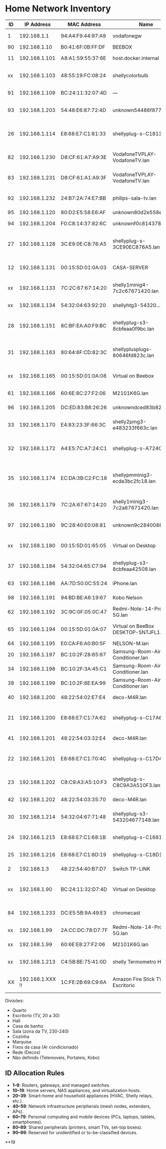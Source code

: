 # Home Network Inventory

| ID  | IP Address       | MAC Address       | Name                                  | Connection | Device Type             | DHCP                 | Friendly Name                                             | Divisão       |
| --- | ---------------- | ----------------- | ------------------------------------- | ---------- | ----------------------- | -------------------- | --------------------------------------------------------- | ------------- |
| 1   | 192.168.1.1      | 94:A4:F9:44:97:A9 | vodafonegw                            | LAN        | Router                  | Static               | Primary Gateway                                           | Rede          |
| 90  | 192.168.1.10     | B0:41:6F:0B:FF:DF | BEEBOX                                | Unknown    | Unknown                 | Unknown              | BeeBox                                                    | Escritorio    |
| 11  | 192.168.1.101    | A8:A1:59:55:37:6E | host.docker.internal                  | LAN        | Home Server             | Unknown              | Escritorio Desktop                                        | Escritorio    |
| xx  | 192.168.1.103    | 48:55:19:FC:08:24 | shellycolorbulb                       | WiFi       | Home Appliance          | DHCP                 | Shelly Color Bulb Escritorio SHCB-1                       | Escritorio    |
| 91  | 192.168.1.109    | BC:24:11:32:07:4D | —                                     | Unknown    | Unknown                 | Unknown              | Desktop Virtual (Opensense)                               | Escritorio    |
| 93  | 192.168.1.203    | 54:48:E6:87:72:4D | unknown54486f87724d.lan               | Unknown    | Unknown                 | DHCP / Static        | Xiaomi Air Purifier 3c Escritorio                         | Escritorio    |
| 26  | 192.168.1.114    | E8:68:E7:C1:81:33 | shellyplug-s-C18133.lan               | WiFi       | Home Appliance          | DHCP                 | Shelly Plug Escritorio Contador C18133                    | Escritorio    |
| 82  | 192.168.1.230    | D8:CF:61:A7:A9:3E | VodafoneTVPLAY-VodafoneTV.lan         | LAN        | Home Appliance / Box TV | Static (device only) | Vodafone TV Box (Ethernet)                                | Sala          |
| 83  | 192.168.1.231    | D8:CF:61:A1:A9:3F | VodafoneTVPLAY-VodafoneTV.lan         | WiFi       | Home Appliance / Box TV | Static (device only) | Vodafone TV Box (Wi-Fi)                                   | Sala          |
| 92  | 192.168.1.232    | 24:B7:2A:74:E7:BB | philips-sala-tv.lan                   | WiFi       | Smart TV                | Static (device only) | Philips Sala TV                                           | Sala          |
| 95  | 192.168.1.120    | 80:D2:E5:58:E6:AF | unknown80d2e558e6af.lan               | Unknown    | Unknown                 | Unknown              | Nintendo Switch                                           | Sala          |
| 94  | 192.168.1.204    | F0:C8:14:37:82:6C | unknownf0c81437826c.lan               | Unknown    | Unknown                 | DHCP / Static        | Xiaomi Vaccum mop 2s                                      | Sala          |
| 27  | 192.168.1.128    | 3C:E9:0E:C8:76:A5 | shellyplug-s-3CE90EC876A5.lan         | WiFi       | Home Appliance          | DHCP                 | Shelly Plug Marquise Máquina Roupa 3CE90E                 | Marquise      |
| 12  | 192.168.1.131    | 00:15:5D:01:0A:03 | CASA-SERVER                           | LAN        | Home Server             | Unknown              | Casa Server (Hyper-v Machine)                             | Escritorio    |
| xx  | 192.168.1.133    | 7C:2C:67:67:14:20 | shelly1minig4-7c2c67671420.lan        | WiFi       | Home Appliance          | DHCP                 | Shelly Mini g4 Escritorio Interruptor                     | Escritorio    |
| xx  | 192.168.1.134    | 54:32:04:63:92:20 | shellyhtg3-54320...                   | WiFi       | Home Appliance          | DHCP                 | Shelly H&T 3 Quarto                                       | Quarto        |
| 28  | 192.168.1.151    | 8C:BF:EA:A0:F9:BC | shellyplug-s3-8cbfeaa0f9bc.lan        | WiFi       | Home Appliance          | DHCP                 | Shelly Plug Quarto Candeerio Marta F9BC                   | Quarto        |
| 31  | 192.168.1.163    | 80:64:6F:CD:82:3C | shellyplusplugs-80646fd823c.lan       | WiFi       | Home Appliance          | DHCP                 | Shelly Plus Plug Quarto Candeerio Nelson 823C             | Quarto        |
| xx  | 192.168.1.165    | 00:15:5D:01:0A:08 | Virtual on Beebox                     | LAN        | Virtual                 | Static (device only) | Escritorio Beebox Virtual (k0s)                           | Escritorio    |
| 61  | 192.168.1.166    | 60:6E:8C:27:F2:06 | M2101K6G.lan                          | WiFi       | Smartphone              | DHCP                 | Xiaomi Phone Nelson                                       | Não definido  |
| 96  | 192.168.1.205    | DC:ED:83:B8:26:26 | unknowndced83b82626.lan               | Unknown    | Unknown                 | Unknown              | Xiaomi Smart Food Feeder                                  | Sala          |
| 33  | 192.168.1.170    | E4:83:23:3F:66:3C | shelly2pmg3-e483233f663c.lan          | WiFi       | Home Appliance          | DHCP                 | Shelly 2PM G3 quarto Interruptor                          | Quarto        |
| 32  | 192.168.1.172    | A4:E5:7C:A7:24:C1 | shellyplug-s-A724C1.lan               | WiFi       | Home Appliance          | DHCP                 | Shelly Plug Escritorio Beeserver A724C1                   | Escritorio    |
| 35  | 192.168.1.174    | EC:DA:3B:C2:FC:18 | shellypmminig3-ecda3bc2fc18.lan       | WiFi       | Home Appliance          | DHCP                 | Shelly PM Mini G3 Cozinha Medidor Energia Ar Condicionado | Cozinha       |
| 36  | 192.168.1.179    | 7C:2A:67:67:14:20 | shelly1minig3-7c2a67671420.lan        | WiFi       | Home Appliance          | DHCP                 | Shelly 1 Mini G3 Escritorio Interruptor                   | Escritorio    |
| 97  | 192.168.1.180    | 9C:28:40:E0:08:81 | unknown9c28400881.lan                 | WiFi       | Home Appliance          | Static               | Monsieur Cuisine Connect                                  | Cozinha       |
| xx  | 192.168.1.180    | 00:15:5D:01:65:05 | Virtual on Desktop                    | LAN        | Virtual                 | Static (device only) | Escritorio Desktop Virtual (Opensenses)                   | Escritorio    |
| 37  | 192.168.1.184    | 54:32:04:65:C7:94 | shellyplug-s3-8cbfeaa42508.lan        | WiFi       | Home Appliance          | DHCP                 | Shelly Plug Escritorio Desktop 42508                      | Escritorio    |
| 63  | 192.168.1.186    | AA:7D:50:0C:55:24 | iPhone.lan                            | WiFi       | Smartphone              | DHCP                 | iPhone                                                    | Não definido  |
| 98  | 192.168.1.191    | 94:BD:BE:A6:19:67 | Kobo Nelson                           | WiFi       | PC / Kobo               | Static               | Kobo Nelson                                               | Não definido  |
| 62  | 192.168.1.192    | 3C:9C:0F:05:0C:47 | Redmi-Note-14-Pro-5G.lan              | WiFi       | Smartphone              | DHCP                 | Redmi Note 14 Pro                                         | Não definido  |
| 65  | 192.168.1.194    | 00:15:5D:01:0A:07 | Virtual on BeeBox DESKTOP-SNTJFL1.lan | Unknown    | PC                      | Unknown              | Virtual on Desktop SNTJFL1                                | Escritorio    |
| 64  | 192.168.1.195    | E0:CA:F6:A0:B0:5F | NELSON-M.lan                          | Unknown    | PC                      | Unknown              | Nelson PC                                                 | Escritorio    |
| 20  | 192.168.1.197    | BC:10:2F:28:65:97 | Samsung-Room-Air-Conditioner.lan      | WiFi       | Home Appliance          | DHCP/Static          | AC Living Room                                            | Sala          |
| 34  | 192.168.1.198    | BC:10:2F:3A:45:C1 | Samsung-Room-Air-Conditioner.lan      | WiFi       | Home Appliance          | Static               | AC Bedroom                                                | Quarto        |
| 38  | 192.168.1.199    | BC:10:2F:6E:EA:99 | Samsung-Room-Air-Conditioner.lan      | WiFi       | Home Appliance          | Static               | AC Escritorio                                             | Escritorio    |
| 40  | 192.168.1.200    | 48:22:54:02:E7:E4 | deco-M4R.lan                          | WiFi       | Mesh Access Point       | DHCP/Static          | Deco Node 1                                               | Rede          |
| 21  | 192.168.1.200    | E8:68:E7:C1:7A:62 | shellyplug-s-C17A62.lan               | WiFi       | Home Appliance          | Static               | Shelly Plug Marquise Maquina Secar C17A62                 | Marquise      |
| 41  | 192.168.1.201    | 48:22:54:03:32:E4 | deco-M4R.lan                          | WiFi       | Mesh Access Point       | DHCP/Static          | Deco Node 2                                               | Rede          |
| 22  | 192.168.1.201    | E8:68:E7:C1:70:4C | shellyplug-s-C17D4C.lan               | WiFi       | Home Appliance          | Static               | Shelly Plug Cozinha Luz Bancada C17D4C                    | Cozinha       |
| 23  | 192.168.1.202    | C8:C9:A3:A5:10:F3 | shellyplug-s-C8C9A3A510F3.lan         | WiFi       | Home Appliance          | DHCP                 | Shelly Plug Escritorio TV A510F3                          | Escritorio    |
| 42  | 192.168.1.202    | 48:22:54:03:35:70 | deco-M4R.lan                          | WiFi       | Mesh Access Point       | DHCP/Static          | Deco Node 3                                               | Rede          |
| 30  | 192.168.1.214    | 54:32:04:67:71:48 | shellyplug-s3-543204677148.lan        | WiFi       | Home Appliance          | Static (device only) | Shelly Plug Desumidificador Casa de Banho                 | Casa de banho |
| 24  | 192.168.1.215    | E8:68:E7:C1:68:1B | shellyplug-s-C16818.lan               | WiFi       | Home Appliance          | Static (device only) | Shelly Plug Sala TV colunas                               | Sala          |
| 25  | 192.168.1.216    | E8:68:E7:C1:8D:19 | shellyplug-s-C18D19.lan               | WiFi       | Home Appliance          | DHCP                 | Shelly Plug Sala TV TV                                    | Sala          |
| 2   | 192.168.1.3      | 48:22:54:40:B7:D7 | Switch TP-LINK                        | LAN        | Router/Access Point     | Static               | Core Switch                                               | Rede          |
| xx  | 192.168.1.90     | BC:24:11:32:D7:4D | Virtual on Desktop                    | LAN        | Virtual                 | Static (device only) | Escritorio Desktop Virtual (Opensense External)           | Escritorio    |
| 84  | 192.168.1.233    | DC:E5:5B:9A:49:E3 | chromecast                            | WiFi       | Home Appliance / Box TV | Static               | Chromecast Sala                                           | Sala          |
| xx  | 192.168.1.99     | 2A:CC:DC:78:D7:7F | Redmi-Note-14-Pro-5G.lan              | WiFi       | Mobile                  | DHCP                 | Telemovel Marta                                           | Não definido  |
| xx  | 192.168.1.99     | 60:6E:E8:27:F2:06 | M2101K6G.lan                          | WiFi       | Mobile                  | DHCP                 | Telemovel Nelson                                          | Não definido  |
| xx  | 192.168.1.213    | C4:5B:BE:75:41:0D | shelly Termometro Hall                | Wifi       | Home Appliance          | Static (device only) | Shelly H&T Hall 75410d                                    | Hall          |
| XX  | 192.168.1.XXX !! | 1C:FE:2B:69:C9:6A | Amazon Fire Stick TV Escritorio       | WiFi       | Home Appliance / Box TV | DHCP                 | Amazon Fire Stick TV Escritorio                           | Escritorio    |

Divisões:

- Quarto
- Escritorio (TV, 20 a 30)
- Hall
- Casa de banho
- Sala (zona da TV, 230-240)
- Cozinha
- Marquise
- Fixos da casa (Ar condicionado)
- Rede (Decos)
- Não definido (Telemoveis, Portateis, Kobo)

## ID Allocation Rules

- **1–9**: Routers, gateways, and managed switches.
- **10–19**: Home servers, NAS appliances, and virtualization hosts.
- **20–39**: Smart-home and household appliances (HVAC, Shelly relays, etc.).
- **40–59**: Network infrastructure peripherals (mesh nodes, extenders, APs).
- **60–79**: Personal computing and mobile devices (PCs, laptops, tablets, smartphones).
- **80–89**: Shared peripherals (printers, smart TVs, set-top boxes).
- **90–99**: Reserved for unidentified or to-be-classified devices.

\*\*19
